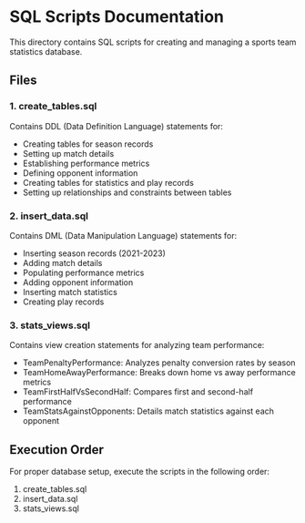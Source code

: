 # SQL Scripts Documentation

This directory contains SQL scripts for creating and managing a sports team statistics database.

## Files

### 1. create_tables.sql
Contains DDL (Data Definition Language) statements for:
- Creating tables for season records
- Setting up match details
- Establishing performance metrics
- Defining opponent information
- Creating tables for statistics and play records
- Setting up relationships and constraints between tables

### 2. insert_data.sql
Contains DML (Data Manipulation Language) statements for:
- Inserting season records (2021-2023)
- Adding match details
- Populating performance metrics
- Adding opponent information
- Inserting match statistics
- Creating play records

### 3. stats_views.sql
Contains view creation statements for analyzing team performance:
- TeamPenaltyPerformance: Analyzes penalty conversion rates by season
- TeamHomeAwayPerformance: Breaks down home vs away performance metrics
- TeamFirstHalfVsSecondHalf: Compares first and second-half performance
- TeamStatsAgainstOpponents: Details match statistics against each opponent

## Execution Order
For proper database setup, execute the scripts in the following order:
1. create_tables.sql
2. insert_data.sql
3. stats_views.sql
